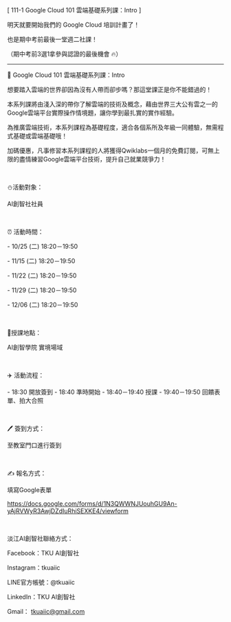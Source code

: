 [ 111-1 Google Cloud 101 雲端基礎系列課：Intro ]

明天就要開始我們的 Google Cloud 培訓計畫了！

也是期中考前最後一堂週二社課！

（期中考前3選1拿參與認證的最後機會 🔥）

--------------------------

📎 Google Cloud 101 雲端基礎系列課：Intro

想要踏入雲端的世界卻因為沒有人帶而卻步嗎？那這堂課正是你不能錯過的！

本系列課將由淺入深的帶你了解雲端的技術及概念，藉由世界三大公有雲之一的Google雲端平台實際操作情境題，讓你學到最扎實的實作經驗。

為推廣雲端技術，本系列課程為基礎程度，適合各個系所及年級一同體驗，無需程式基礎或雲端基礎哦！

加碼優惠，凡事修習本系列課程的人將獲得Qwiklabs一個月的免費訂閱，可無上限的盡情練習Google雲端平台技術，提升自己就業競爭力！

&nbsp;

⛄️活動對象：

AI創智社社員

&nbsp;

⏰ 活動時間：

\- 10/25 (二) 18:20－19:50

\- 11/15 (二) 18:20－19:50

\- 11/22 (二) 18:20－19:50

\- 11/29 (二) 18:20－19:50

\- 12/06 (二) 18:20－19:50

&nbsp;

📍授課地點：

AI創智學院 實境場域

&nbsp;

✈️ 活動流程：

\- 18:30 開放簽到
\- 18:40 準時開始
\- 18:40－19:40 授課
\- 19:40－19:50 回饋表單、拍大合照

&nbsp;

🖊️ 簽到方式：

至教室門口進行簽到

&nbsp;

✍️ 報名方式：

填寫Google表單

<https://docs.google.com/forms/d/1N3QWWNJUouhGU9An-yAjRVWyR3AwjDZdIuRhiSEXKE4/viewform>

&nbsp;

淡江AI創智社聯絡方式：

Facebook：TKU AI創智社

Instagram：tkuaiic

LINE官方帳號：@tkuaiic

LinkedIn：TKU AI創智社

Gmail： tkuaiic@gmail.com
